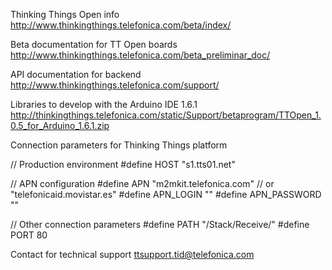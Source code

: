 Thinking Things Open info
http://www.thinkingthings.telefonica.com/beta/index/

Beta documentation for TT Open boards
http://www.thinkingthings.telefonica.com/beta_preliminar_doc/ 

API documentation for backend
http://www.thinkingthings.telefonica.com/support/

Libraries to develop with the Arduino IDE 1.6.1
http://thinkingthings.telefonica.com/static/Support/betaprogram/TTOpen_1.0.5_for_Arduino_1.6.1.zip 

Connection parameters for Thinking Things platform

// Production environment
#define HOST "s1.tts01.net" 
 
// APN configuration
#define APN       "m2mkit.telefonica.com" // or "telefonicaid.movistar.es"
#define APN_LOGIN     ""
#define APN_PASSWORD  ""
 
// Other connection parameters
#define PATH "/Stack/Receive/"
#define PORT 80


Contact for technical support
ttsupport.tid@telefonica.com 

